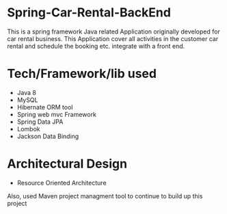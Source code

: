 # Spring-Car-Rental-BackEnd
This is a spring framework Java related Application originally developed 
for car rental business. This Application cover all activities in the customer 
car rental and schedule the booking etc. integrate with a front end.

# Tech/Framework/lib used
  * Java 8
  * MySQL
  * Hibernate ORM tool
  * Spring web mvc Framework
  * Spring Data JPA
  * Lombok
  * Jackson Data Binding
  
# Architectural Design
  * Resource Oriented Architecture

Also, used Maven project managment tool to continue to build up this project


  
  
